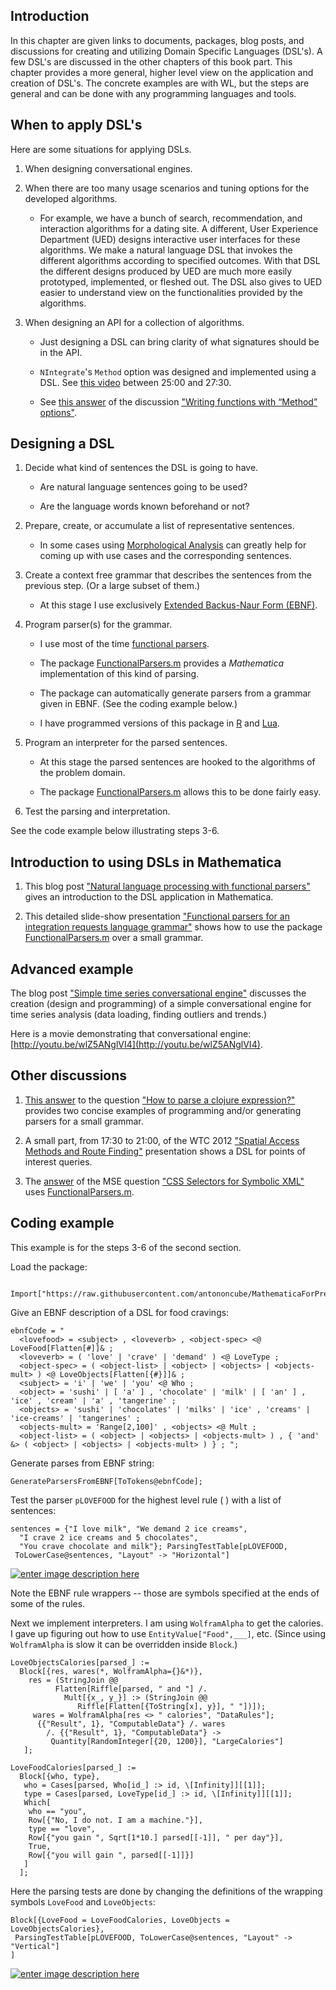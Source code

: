 
## Introduction

In this chapter are given links to documents, packages, blog posts, and discussions for creating and utilizing Domain Specific Languages (DSL's). 
A few DSL's are discussed in the other chapters of this book part. 
This chapter provides a more general, higher level view on the application and creation of DSL's. 
The concrete examples are with WL, but the steps are general and can be done with any programming languages and tools.

## When to apply DSL's

Here are some situations for applying DSLs.

1. When designing conversational engines.

2. When there are too many usage scenarios and tuning options for the developed algorithms.

   * For example, we have a bunch of search, recommendation, and interaction algorithms for a dating site. 
   A different, User Experience Department (UED) designs interactive user interfaces for these algorithms. 
   We make a natural language DSL that invokes the different algorithms according to specified outcomes. 
   With that DSL the different designs produced by UED are much more easily prototyped, implemented, or fleshed out. 
   The DSL also gives to UED easier to understand view on the functionalities provided by the algorithms.

3. When designing an API for a collection of algorithms.

   * Just designing a DSL can bring clarity of what signatures should be in the API.

   * `NIntegrate`'s `Method` option was designed and implemented using a DSL. See [this video](http://www.wolfram.com/broadcast/video.php?c=400&v=1470) between 25:00 and 27:30.

   * See [this answer](http://mathematica.stackexchange.com/a/111919/34008) of the discussion ["Writing functions with “Method” options"](http://mathematica.stackexchange.com/questions/111666/writing-functions-with-method-options).

## Designing a DSL

1. Decide what kind of sentences the DSL is going to have.

   * Are natural language sentences going to be used? 

   * Are the language words known beforehand or not?
	

2. Prepare, create, or accumulate a list of representative sentences.

   * In some cases using [Morphological Analysis](https://en.wikipedia.org/wiki/Morphological_analysis_(problem-solving)) can greatly help for coming up with use cases and the corresponding sentences.   	


3. Create a context free grammar that describes the sentences from the previous step. (Or a large subset of them.)

   * At this stage I use exclusively [Extended Backus-Naur Form (EBNF)](https://en.wikipedia.org/wiki/Extended_Backus–Naur_Form).


4. Program parser(s) for the grammar.

   * I use most of the time [functional parsers](https://en.wikipedia.org/wiki/Parser_combinator).

   * The package [FunctionalParsers.m](https://github.com/antononcube/MathematicaForPrediction/blob/master/FunctionalParsers.m) provides a *Mathematica* implementation of this kind of parsing.

   * The package can automatically generate parsers from a grammar given in EBNF. (See the coding example below.)

   * I have programmed versions of this package in [R](https://github.com/antononcube/MathematicaForPrediction/blob/master/R/FunctionalParsers/FunctionalParsers.R) and [Lua](https://github.com/antononcube/MathematicaForPrediction/tree/master/Lua/FunctionalParsers).

5. Program an interpreter for the parsed sentences. 

   * At this stage the parsed sentences are hooked to the algorithms of the problem domain.

   * The package [FunctionalParsers.m](https://github.com/antononcube/MathematicaForPrediction/blob/master/FunctionalParsers.m) allows this to be done fairly easy.


6. Test the parsing and interpretation.

See the code example below illustrating steps 3-6.


## Introduction to using DSLs in Mathematica

1. This blog post ["Natural language processing with functional parsers"](https://mathematicaforprediction.wordpress.com/2014/02/13/natural-language-processing-with-functional-parsers/) gives an introduction to the DSL application in Mathematica.

2. This detailed slide-show presentation ["Functional parsers for an integration requests language grammar"](https://github.com/antononcube/MathematicaForPrediction/blob/master/Documentation/Functional%20parsers%20for%20an%20integration%20requests%20language%20grammar.pdf) shows how to use the package [FunctionalParsers.m](https://github.com/antononcube/MathematicaForPrediction/blob/master/FunctionalParsers.m) over a small grammar.


## Advanced example

The blog post ["Simple time series conversational engine"](https://mathematicaforprediction.wordpress.com/2014/11/29/simple-time-series-conversational-engine/) discusses the creation (design and programming) of a simple conversational engine for time series analysis (data loading, finding outliers and trends.)

Here is a movie demonstrating that conversational engine: [http://youtu.be/wlZ5ANglVI4](http://youtu.be/wlZ5ANglVI4).


## Other discussions

1. [This answer](http://mathematica.stackexchange.com/questions/111296/how-to-parse-a-clojure-expression/111321#111321) to the question ["How to parse a clojure expression?"](http://mathematica.stackexchange.com/questions/111296/how-to-parse-a-clojure-expression/) provides two concise examples of programming and/or generating parsers for a small grammar.

2. A small part, from 17:30 to 21:00, of the WTC 2012 ["Spatial Access Methods and Route Finding"](http://www.wolfram.com/broadcast/video.php?sx=Spatial%20Access%20Methods%20and%20Route%20Finding&v=35) presentation shows a DSL for points of interest queries.

3. The [answer](http://mathematica.stackexchange.com/questions/49052/css-selectors-for-symbolic-xml/49053#49053) of the MSE question ["CSS Selectors for Symbolic XML"](http://mathematica.stackexchange.com/questions/49052/css-selectors-for-symbolic-xml) uses [FunctionalParsers.m](https://github.com/antononcube/MathematicaForPrediction/blob/master/FunctionalParsers.m).


## Coding example

This example is for the steps 3-6 of the second section.

Load the package:

     Import["https://raw.githubusercontent.com/antononcube/MathematicaForPrediction/master/FunctionalParsers.m"]

Give an EBNF description of a DSL for food cravings:

    ebnfCode = "
      <lovefood> = <subject> , <loveverb> , <object-spec> <@ LoveFood[Flatten[#]]& ;
      <loveverb> = ( 'love' | 'crave' | 'demand' ) <@ LoveType ;
      <object-spec> = ( <object-list> | <object> | <objects> | <objects-mult> ) <@ LoveObjects[Flatten[{#}]]& ;
      <subject> = 'i' | 'we' | 'you' <@ Who ; 
      <object> = 'sushi' | [ 'a' ] , 'chocolate' | 'milk' | [ 'an' ] , 'ice' , 'cream' | 'a' , 'tangerine' ;
      <objects> = 'sushi' | 'chocolates' | 'milks' | 'ice' , 'creams' | 'ice-creams' | 'tangerines' ; 
      <objects-mult> = 'Range[2,100]' , <objects> <@ Mult ;
      <object-list> = ( <object> | <objects> | <objects-mult> ) , { 'and' &> ( <object> | <objects> | <objects-mult> ) } ; ";

Generate parses from EBNF string:

    GenerateParsersFromEBNF[ToTokens@ebnfCode];

Test the parser `pLOVEFOOD` for the highest level rule ( <lovefood> ) with a list of sentences:

    sentences = {"I love milk", "We demand 2 ice creams", 
      "I crave 2 ice creams and 5 chocolates", 
      "You crave chocolate and milk"}; ParsingTestTable[pLOVEFOOD, 
     ToLowerCase@sentences, "Layout" -> "Horizontal"]

[![enter image description here][1]][1]

Note the EBNF rule wrappers -- those are symbols specified at the ends of some of the rules. 

Next we implement interpreters. I am using `WolframAlpha` to get the calories. I gave up figuring out how to use `EntityValue["Food",___]`, etc. (Since using `WolframAlpha` is slow it can be overridden inside `Block`.)


    LoveObjectsCalories[parsed_] :=
      Block[{res, wares(*, WolframAlpha={}&*)},
        res = (StringJoin @@ 
              Flatten[Riffle[parsed, " and "] /. 
                Mult[{x_, y_}] :> (StringJoin @@ 
                   Riffle[Flatten[{ToString[x], y}], " "])]);
         wares = WolframAlpha[res <> " calories", "DataRules"];
          {{"Result", 1}, "ComputableData"} /. wares 
            /. {{"Result", 1}, "ComputableData"} -> 
             Quantity[RandomInteger[{20, 1200}], "LargeCalories"]
       ];

    LoveFoodCalories[parsed_] :=
      Block[{who, type},
       who = Cases[parsed, Who[id_] :> id, \[Infinity]][[1]];
       type = Cases[parsed, LoveType[id_] :> id, \[Infinity]][[1]];
       Which[
        who == "you",
        Row[{"No, I do not. I am a machine."}],
        type == "love",
        Row[{"you gain ", Sqrt[1*10.] parsed[[-1]], " per day"}],
        True,
        Row[{"you will gain ", parsed[[-1]]}]
       ]
      ];

Here the parsing tests are done by changing the definitions of the wrapping symbols `LoveFood` and `LoveObjects`:

    Block[{LoveFood = LoveFoodCalories, LoveObjects = LoveObjectsCalories},
     ParsingTestTable[pLOVEFOOD, ToLowerCase@sentences, "Layout" -> "Vertical"]
    ]

[![enter image description here][2]][2]


  [1]: http://i.stack.imgur.com/hreAy.png
  [2]: http://i.stack.imgur.com/xTmas.png

